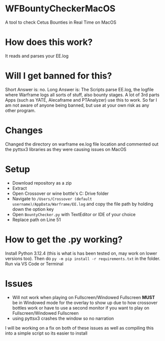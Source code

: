 # WFBountyCheckerMacOS
A tool to check Cetus Bounties in Real Time on MacOS

# How does this work?
It reads and parses your EE.log

# Will I get banned for this?
Short Answer is: no.
Long Answer is: The Scripts parse EE.log, the logfile where Warframe logs all sorts of stuff, also bounty stages. A lot of 3rd parts Apps (such as YATE, Alecaframe and PTAnalyzer) use this to work. So far I am not aware of anyone being banned, but use at your own risk as any other program. 

# Changes
Changed the directory on warframe ee.log file location and commented out the pyttsx3 libraries as they were causing issues on MacOS

# Setup
- Download repository as a zip
- Extract
- Open Crossover or wine bottle's C: Drive folder
- Navigate to `/Users/Crossover (default username)/AppData/Warframe/EE.log` and copy the file path by holding down the option key
- Open `BountyChecker.py` with TextEditor or IDE of your choice
- Replace path on Line 51


# How to get the .py working?
Install Python 3.12.4 (this is what is has been tested on, may work on lower versions too). Then do `py -m pip install -r requirements.txt` in the folder.
Run via VS Code or Terminal 

# Issues
- Will not work when playing on Fullscreen/Windowed Fullscreen **MUST** be in Windowed mode for the overlay to show up due to how crossover bottles work or have to use a second monitor if you want to play on Fullscreen/Windowed Fullscreen
- using pyttsx3 crashes the window so no narration

I will be working on a fix on both of these issues as well as compiling this into a simple script so its easier to install
